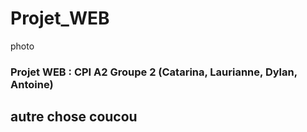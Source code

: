 # Projet_WEB

photo

### Projet WEB : CPI A2 Groupe 2 (Catarina, Laurianne, Dylan, Antoine)

## autre chose coucou
